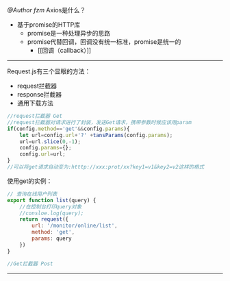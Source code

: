 *@Author fzm*
Axios是什么？
- 基于promise的HTTP库
	- promise是一种处理异步的思路
	- promise代替回调，回调没有统一标准，promise是统一的
		- [[回调（callback）]]


-----------
Request.js有三个显眼的方法：
- request拦截器
- response拦截器
- 通用下载方法
```js
//request拦截器 Get
//request拦截器对请求进行了封装，发送Get请求，携带参数时候应该用param
if(config.method=='get'&&config.params){
	let url=config.url+'?' +tansParams(config.params);
	url=url.slice(0,-1);
	config.params={};
	config.url=url;
}
//可以将get请求自动变为:htttp://xxx:prot/xx?key1=v1&key2=v2这样的格式
```
使用get的实例：
```js
// 查询在线用户列表  
export function list(query) { 
	//在控制台打印query对象
	//consloe.log(query);
	return request({  
		url: '/monitor/online/list',  
		method: 'get',  
		params: query  
	})  
}

```

```js
//Get拦截器 Post


```

-------------
